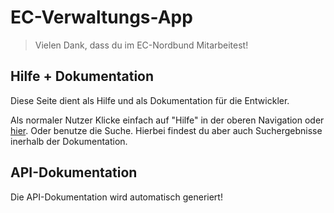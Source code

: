 # EC-Verwaltungs-App
> Vielen Dank, dass du im EC-Nordbund Mitarbeitest!

## Hilfe + Dokumentation

Diese Seite dient als Hilfe und als Dokumentation für die Entwickler.

Als normaler Nutzer Klicke einfach auf "Hilfe" in der oberen Navigation oder [hier](./help). Oder benutze die Suche. Hierbei findest du aber auch Suchergebnisse inerhalb der Dokumentation.


## API-Dokumentation

Die API-Dokumentation wird automatisch generiert!